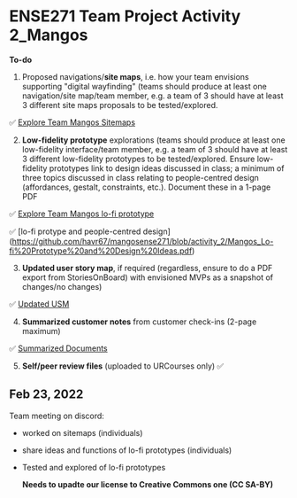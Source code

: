 # ENSE271 Team Project Activity 2_Mangos

**To-do**

1. Proposed navigations/**site maps**, i.e. how your team envisions supporting "digital wayfinding" (teams should produce at least one navigation/site map/team member, e.g. a team of 3 should have at least 3 different site maps proposals to be tested/explored.

✅  [Explore Team Mangos Sitemaps](https://github.com/havr67/mangosense271/tree/activity_2/Sitemaps)

2. **Low-fidelity prototype** explorations (teams should produce at least one low-fidelity interface/team member, e.g. a team of 3 should have at least 3 different low-fidelity prototypes to be tested/explored.
Ensure low-fidelity prototypes link to design ideas discussed in class; a minimum of three topics discussed in class relating to people-centred design (affordances, gestalt, constraints, etc.). Document these in a 1-page PDF

✅  [Explore Team Mangos lo-fi prototype](https://github.com/havr67/mangosense271/tree/activity_2/Sitemaps)

✅  [lo-fi protype and people-centred design] (https://github.com/havr67/mangosense271/blob/activity_2/Mangos_Lo-fi%20Prototype%20and%20Design%20Ideas.pdf)

3. **Updated user story map**, if required (regardless, ensure to do a PDF export from StoriesOnBoard) with envisioned MVPs as a snapshot of changes/no changes)

✅ [Updated USM](https://github.com/havr67/mangosense271/blob/activity_2/Ense271_mangos_USM%20(UPDATED).pdf)

4. **Summarized customer notes** from customer check-ins (2-page maximum)

✅ [Summarized Documents](https://github.com/havr67/mangosense271/blob/activity_2/Feb%2028_Check-ins%20notes.pdf)

5. **Self/peer review files** (uploaded to URCourses only) ✅ 


## Feb 23, 2022
Team meeting on discord:
- worked on sitemaps (individuals)
- share ideas and functions of lo-fi prototypes (individuals)
- Tested and explored of lo-fi prototypes 

 

  
  **Needs to upadte our license to Creative Commons one (CC SA-BY)**
  
